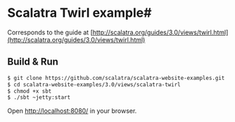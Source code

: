 # Scalatra Twirl example#

Corresponds to the guide at [http://scalatra.org/guides/3.0/views/twirl.html](http://scalatra.org/guides/3.0/views/twirl.html)

## Build & Run ##

```sh
$ git clone https://github.com/scalatra/scalatra-website-examples.git
$ cd scalatra-website-examples/3.0/views/scalatra-twirl
$ chmod +x sbt
$ ./sbt ~jetty:start
```

Open [http://localhost:8080/](http://localhost:8080/) in your browser.
